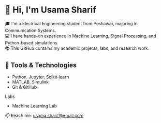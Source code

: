 # 👋 Hi, I'm Usama Sharif

🎓 I'm a  Electrical Engineering student from Peshawar, majoring in Communication Systems.  
💻 I have hands-on experience in Machine Learning, Signal Processing, and Python-based simulations.  
📚 This GitHub contains my academic projects, labs, and research work.

## 🔧 Tools & Technologies
- Python, Jupyter, Scikit-learn
- MATLAB, Simulink
- Git & GitHub

Labs
- Machine Learning Lab

📫 Reach me: usama.sharif@email.com

